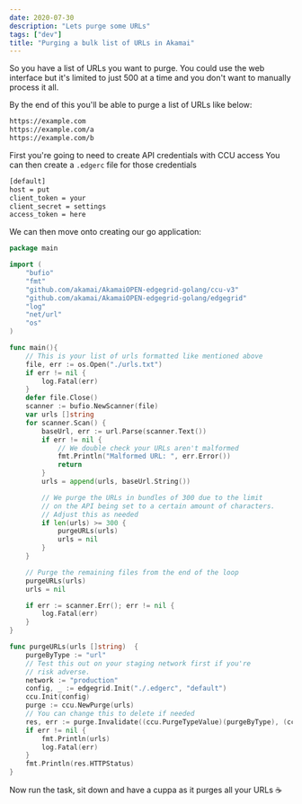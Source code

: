```yaml
---
date: 2020-07-30
description: "Lets purge some URLs"
tags: ["dev"]
title: "Purging a bulk list of URLs in Akamai"
---
```


So you have a list of URLs you want to purge. You could use the web interface but it's limited to just 500 at a time and you don't want to manually process it all.

By the end of this you'll be able to purge a list of URLs like below:
```html
https://example.com
https://example.com/a
https://example.com/b
```

First you're going to need to create API credentials with CCU access
You can then create a `.edgerc` file for those credentials
```html
[default]
host = put
client_token = your
client_secret = settings
access_token = here
```

We can then move onto creating our go application:
```go
package main

import (
    "bufio"
    "fmt"
    "github.com/akamai/AkamaiOPEN-edgegrid-golang/ccu-v3"
    "github.com/akamai/AkamaiOPEN-edgegrid-golang/edgegrid"
    "log"
    "net/url"
    "os"
)

func main(){
    // This is your list of urls formatted like mentioned above
    file, err := os.Open("./urls.txt")
    if err != nil {
        log.Fatal(err)
    }
    defer file.Close()
    scanner := bufio.NewScanner(file)
    var urls []string
    for scanner.Scan() {
        baseUrl, err := url.Parse(scanner.Text())
        if err != nil {
            // We double check your URLs aren't malformed
            fmt.Println("Malformed URL: ", err.Error())
            return
        }
        urls = append(urls, baseUrl.String())

        // We purge the URLs in bundles of 300 due to the limit
        // on the API being set to a certain amount of characters.
        // Adjust this as needed
        if len(urls) >= 300 {
            purgeURLs(urls)
            urls = nil
        }
    }

    // Purge the remaining files from the end of the loop
    purgeURLs(urls)
    urls = nil

    if err := scanner.Err(); err != nil {
        log.Fatal(err)
    }
}

func purgeURLs(urls []string)  {
    purgeByType := "url"
    // Test this out on your staging network first if you're
    // risk adverse.
    network := "production"
    config, _ := edgegrid.Init("./.edgerc", "default")
    ccu.Init(config)
    purge := ccu.NewPurge(urls)
    // You can change this to delete if needed
    res, err := purge.Invalidate((ccu.PurgeTypeValue)(purgeByType), (ccu.NetworkValue)(network))
    if err != nil {
        fmt.Println(urls)
        log.Fatal(err)
    }
    fmt.Println(res.HTTPStatus)
}
```

Now run the task, sit down and have a cuppa as it purges all your URLs ☕️